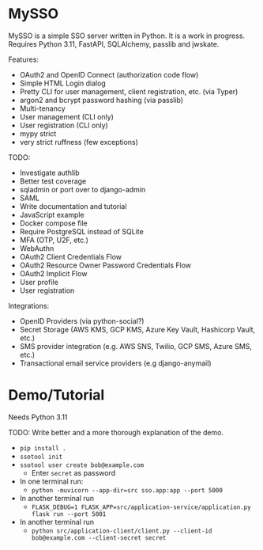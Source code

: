 MySSO
=====

MySSO is a simple SSO server written in Python. It is a work in progress. 
Requires Python 3.11, FastAPI, SQLAlchemy, passlib and jwskate.

Features:
* OAuth2 and OpenID Connect (authorization code flow)
* Simple HTML Login dialog
* Pretty CLI for user management, client registration, etc. (via Typer)
* argon2 and bcrypt password hashing (via passlib)
* Multi-tenancy
* User management (CLI only)
* User registration (CLI only)
* mypy strict
* very strict ruffness (few exceptions)

TODO:
* Investigate authlib
* Better test coverage
* sqladmin or port over to django-admin
* SAML
* Write documentation and tutorial
* JavaScript example
* Docker compose file
* Require PostgreSQL instead of SQLite
* MFA (OTP, U2F, etc.)
* WebAuthn
* OAuth2 Client Credentials Flow
* OAuth2 Resource Owner Password Credentials Flow
* OAuth2 Implicit Flow
* User profile
* User registration

Integrations:
* OpenID Providers (via python-social?)
* Secret Storage (AWS KMS, GCP KMS, Azure Key Vault, Hashicorp Vault, etc.)
* SMS provider integration (e.g. AWS SNS, Twilio, GCP SMS, Azure SMS, etc.)
* Transactional email service providers (e.g django-anymail)

Demo/Tutorial 
====

Needs Python 3.11

TODO: Write better and a more thorough explanation of the demo.

* `pip install .`
* `ssotool init`
* `ssotool user create bob@example.com`
  * Enter `secret` as password
* In one terminal run:
  * `python -muvicorn --app-dir=src sso.app:app --port 5000`
* In another terminal run
  * `FLASK_DEBUG=1 FLASK_APP=src/application-service/application.py flask run --port 5001`
* In another terminal run
  * `python src/application-client/client.py --client-id bob@example.com --client-secret secret`
